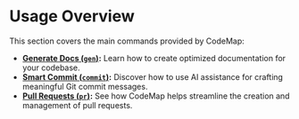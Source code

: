# Usage Overview

This section covers the main commands provided by CodeMap:

- **[Generate Docs (`gen`)](generate.md):** Learn how to create optimized documentation for your codebase.
- **[Smart Commit (`commit`)](commit.md):** Discover how to use AI assistance for crafting meaningful Git commit messages.
- **[Pull Requests (`pr`)](pr.md):** See how CodeMap helps streamline the creation and management of pull requests. 